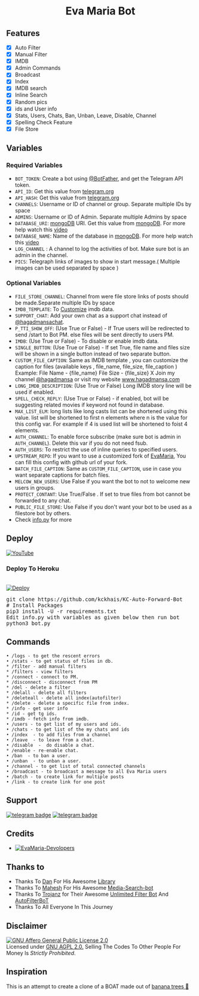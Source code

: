 <h1 align="center">
  <b>Eva Maria Bot</b>
</h1>

## Features

- [x] Auto Filter
- [x] Manual Filter
- [x] IMDB
- [x] Admin Commands
- [x] Broadcast
- [x] Index
- [x] IMDB search
- [x] Inline Search
- [x] Random pics
- [x] ids and User info 
- [x] Stats, Users, Chats, Ban, Unban, Leave, Disable, Channel
- [x] Spelling Check Feature
- [x] File Store
## Variables

### Required Variables
* `BOT_TOKEN`: Create a bot using [@BotFather](https://telegram.dog/BotFather), and get the Telegram API token.
* `API_ID`: Get this value from [telegram.org](https://my.telegram.org/apps)
* `API_HASH`: Get this value from [telegram.org](https://my.telegram.org/apps)
* `CHANNELS`: Username or ID of channel or group. Separate multiple IDs by space
* `ADMINS`: Username or ID of Admin. Separate multiple Admins by space
* `DATABASE_URI`: [mongoDB](https://www.mongodb.com) URI. Get this value from [mongoDB](https://www.mongodb.com). For more help watch this [video](https://youtu.be/1G1XwEOnxxo)
* `DATABASE_NAME`: Name of the database in [mongoDB](https://www.mongodb.com). For more help watch this [video](https://youtu.be/1G1XwEOnxxo)
* `LOG_CHANNEL` : A channel to log the activities of bot. Make sure bot is an admin in the channel.
* `PICS`: Telegraph links of images to show in start message.( Multiple images can be used separated by space )
### Optional Variables
* `FILE_STORE_CHANNEL`: Channel from were file store links of posts should be made.Separate multiple IDs by space
* `IMDB_TEMPLATE`: To [Customize](https://t.me/TeamEvamaria/9) imdb data.
* `SUPPORT_CHAT`: Add your own chat as a support chat instead of [@hagadmansachat](https://t.me/hagadmansachat).
* `P_TTI_SHOW_OFF`: (Use True or False) - If True users will be redirected to send /start to Bot PM. else files will be sent directly to users PM.
* `IMDB`: (Use True or False) - To disable or enable imdb data.
* `SINGLE_BUTTON`: (Use True or False) - If set True, file name and files size will be shown in a single button instead of two separate button.
* `CUSTOM_FILE_CAPTION`: Same as IMDB template , you can customize the caption for files  (available keys , file_name, file_size, file_caption ) <br> Example: File Name - {file_name} File Size - {file_size} X Join my channel [@hagadmansa](https://t.me/hagadmansa) or visit my website www.hagadmansa.com  
* `LONG_IMDB_DESCRIPTION`: (Use True or False) Long IMDB story line will be used if enabled.
* `SPELL_CHECK_REPLY`: (Use True or False) - if enabled, bot will be suggesting related movies if keyword not found in database.
* `MAX_LIST_ELM`: long lists like long casts list can be shortened using this value. list will be shortened to first n elements where n is the value for this config var. For example if 4 is used list will be shortened to foist 4 elements.
* `AUTH_CHANNEL`: To enable force subscribe (make sure bot is admin in `AUTH_CHANNEL`). Delete this var if you do not need fsub.
* `AUTH_USERS`: To restrict the use of inline queries to specified users.
* `UPSTREAM_REPO`: If you want to use a customized fork of [EvaMaria](https://github.com/hagadmansa/EvaMaria), You can fill this config with github url of your fork.
* `BATCH_FILE_CAPTION`: Same as `CUSTOM_FILE_CAPTION`, use in case you want separate captions for batch files.
* `MELCOW_NEW_USERS`: Use False if you want the bot to not to welcome new users in groups.
* `PROTECT_CONTANT`: Use True/False . If set to true files from bot cannot be forwarded to any chat.
* `PUBLIC_FILE_STORE`: Use False if you don't want your bot to be used as a filestore bot by others.
* Check [info.py](https://github.com/hagadmansa/evamaria/blob/master/info.py) for more


## Deploy

[![YouTube](https://img.shields.io/badge/YouTube-Video%20Tutorial-red?logo=youtube)](https://youtu.be/1G1XwEOnxxo)

### Deploy To Heroku
<p>
<br>
<a href="https://heroku.com/deploy?template=https://github.com/kckhais/KC-Auto-Forward-Bot">
  <img src="https://www.herokucdn.com/deploy/button.svg" alt="Deploy">
</a>
</p>
<p>
<pre>
git clone https://github.com/kckhais/KC-Auto-Forward-Bot
# Install Packages
pip3 install -U -r requirements.txt
Edit info.py with variables as given below then run bot
python3 bot.py
</pre>
</p>

## Commands
```
• /logs - to get the rescent errors
• /stats - to get status of files in db.
* /filter - add manual filters
* /filters - view filters
* /connect - connect to PM.
* /disconnect - disconnect from PM
* /del - delete a filter
* /delall - delete all filters
* /deleteall - delete all index(autofilter)
* /delete - delete a specific file from index.
* /info - get user info
* /id - get tg ids.
* /imdb - fetch info from imdb.
• /users - to get list of my users and ids.
• /chats - to get list of the my chats and ids 
• /index  - to add files from a channel
• /leave  - to leave from a chat.
• /disable  -  do disable a chat.
* /enable - re-enable chat.
• /ban  - to ban a user.
• /unban  - to unban a user.
• /channel - to get list of total connected channels
• /broadcast - to broadcast a message to all Eva Maria users
• /batch - to create link for multiple posts
• /link - to create link for one post
```
## Support
[![telegram badge](https://img.shields.io/badge/Telegram-Group-30302f?style=flat&logo=telegram)](https://t.me/hagadmansachat)
[![telegram badge](https://img.shields.io/badge/Telegram-Channel-30302f?style=flat&logo=telegram)](https://t.me/hagadmansa)

## Credits 
* [![EvaMaria-Devolopers](https://img.shields.io/static/v1?label=EvaMaria&message=Devolopers&color=critical)](https://t.me/EvaMariaDevs)


## Thanks to 
 - Thanks To [Dan](https://github.com/pyrogram) For His Awesome [Library](https://github.com/pyrogram/pyrogram)
 - Thanks To [Mahesh](https://github.com/Mahesh0253) For His Awesome [Media-Search-bot](https://github.com/Mahesh0253/Media-Search-bot)
 - Thanks To [Trojanz](https://github.com/trojanzhex) for Their Awesome [Unlimited Filter Bot](https://github.com/TroJanzHEX/Unlimited-Filter-Bot) And [AutoFilterBoT](https://github.com/trojanzhex/auto-filter-bot)
 - Thanks To All Everyone In This Journey

## Disclaimer
[![GNU Affero General Public License 2.0](https://www.gnu.org/graphics/agplv3-155x51.png)](https://www.gnu.org/licenses/agpl-3.0.en.html#header)    
Licensed under [GNU AGPL 2.0.](https://github.com/EvamariaTG/evamaria/blob/master/LICENSE)
Selling The Codes To Other People For Money Is *Strictly Prohibited*.

## Inspiration
This is an attempt to create a clone of a BOAT made out of [banana trees 🌳](https://t.me/GetTGLink/4187)

